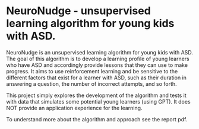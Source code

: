 # NeuroNudge - unsupervised learning algorithm for young kids with ASD.

NeuroNudge is an unsupervised learning algorithm for young kids with ASD. The goal of this algorithm is to develop a learning profile of young learners who have ASD and accordingly provide lessons that they can use to make progress. It aims to use reinforcement learning and be sensitive to the different factors that exist for a learner with ASD, such as their duration in answering a question, the number of incorrect attempts, and so forth.

This project simply explores the development of the algorithm and tests it with data that simulates some potential young learners (using GPT). It does NOT provide an application experience for the learning.

To understand more about the algorithm and approach see the report pdf.
